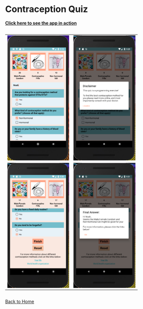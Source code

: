 Contraception Quiz
==================

<a href="https://www.youtube.com/watch?v=jd2Ea7CrxDU" target="_blank"><strong>Click here to see the app in action</strong></a>


<div style="overflow-x:auto;">
	<table align="center" cellspacing="0" cellpadding="0" style="border: none; border-collapse:collapse">
		<tr>
			<td align="center"><a href="images/BCquiz1.PNG"><img src="images/BCquiz1.PNG" style="max-height: 400px" /></a></td>
			<td align="center"><a href="images/BCquiz2.PNG"><img src="images/BCquiz2.PNG" style="max-height: 400px" /></a></td>
		</tr>
		<tr>
			<td align="center"><a href="images/BCquiz3.PNG"><img src="images/BCquiz3.PNG" style="max-height: 400px" /></a></td>
			<td align="center"><a href="images/BCquiz4.PNG"><img src="images/BCquiz4.PNG" style="max-height: 400px" /></a></td>
		</tr>
	</table>
</div>

[Back to Home](index)
